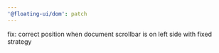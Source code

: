 ```yaml
---
'@floating-ui/dom': patch
---
```


fix: correct position when document scrollbar is on left side with fixed strategy
